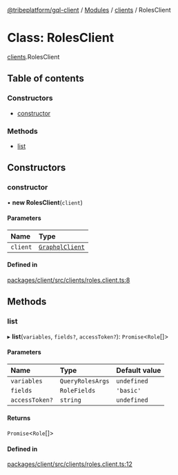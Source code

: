 [@tribeplatform/gql-client](../README.md) / [Modules](../modules.md) / [clients](../modules/clients.md) / RolesClient

# Class: RolesClient

[clients](../modules/clients.md).RolesClient

## Table of contents

### Constructors

- [constructor](clients.RolesClient.md#constructor)

### Methods

- [list](clients.RolesClient.md#list)

## Constructors

### constructor

• **new RolesClient**(`client`)

#### Parameters

| Name | Type |
| :------ | :------ |
| `client` | [`GraphqlClient`](clients.GraphqlClient.md) |

#### Defined in

[packages/client/src/clients/roles.client.ts:8](https://gitlab.com/tribeplatform/tribe-neo/-/blob/master/packages/client/src/clients/roles.client.ts#L8)

## Methods

### list

▸ **list**(`variables`, `fields?`, `accessToken?`): `Promise`<`Role`[]\>

#### Parameters

| Name | Type | Default value |
| :------ | :------ | :------ |
| `variables` | `QueryRolesArgs` | `undefined` |
| `fields` | `RoleFields` | `'basic'` |
| `accessToken?` | `string` | `undefined` |

#### Returns

`Promise`<`Role`[]\>

#### Defined in

[packages/client/src/clients/roles.client.ts:12](https://gitlab.com/tribeplatform/tribe-neo/-/blob/master/packages/client/src/clients/roles.client.ts#L12)
